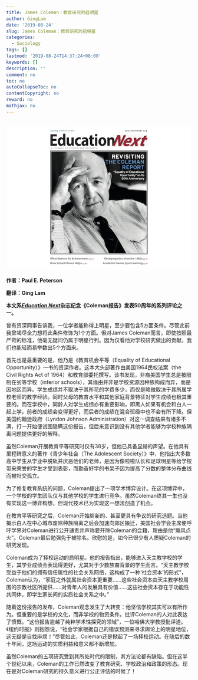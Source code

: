 ```yaml
---
title: James Coleman：教育研究的启明星
author: GingLam
date: '2019-08-24'
slug: James Coleman：教育研究的启明星
categories:
  - Sociology
tags: []
lastmod: '2019-08-24T14:37:24+08:00'
keywords: []
description: ''
comment: no
toc: no
autoCollapseToc: no
contentCopyright: no
reward: no
mathjax: no
---
```

<div align=center><img src=""></div>
<div align=center>
</div>

<div align=center><img src="https://raw.githubusercontent.com/GingLam/Storage/master/james.jpg"></div>
<div align=center>
</div>

**作者：Paul E. Peterson**

**翻译：Ging Lam**

**本文系[*Education Next*](https://www.educationnext.org/revisiting-the-coleman-report/
)杂志纪念《Coleman报告》发表50周年的系列评论之一。**

曾有资深同事告诉我，一位学者能称得上明星，至少要包含5方面条件。尽管此前我曾竭尽全力想将此条件修饰为1个方面。但对James Coleman而言，即使按照最严苛的标准，他毫无疑问仍属于明星行列。因为仅看他对学校研究做出的贡献，我们也能轻而易举数出5个方面来。

首先也是最重要的是，他乃是《教育机会平等（Equality of Educational Opportunity）》一书的资深作者。这本大头部著作由美国1964民权法案（the Civil Rights Act of 1964）和教育部委托撰写。该书发现，非裔美国学生总是被限制在劣等学校（inferior schools），其缘由并非是学校资源因种族构成而异，而是因地区而异。学生成绩并不取决于其所花的学费多少，而仅是略微取决于其所属学校老师的教学经验。同时父母的教育水平和其他家庭背景特征对学生成绩也极其重要的。而在学校中，同龄人对学生成绩亦有重要影响，即黑人如果有机会和白人一起上学，前者的成绩会变得更好，而后者的成绩在混合班级中也不会有所下降。但美国约翰逊政府（Lyndon Johnson Administration）对这一调查结果有诸多不满，打一开始便试图隐瞒这份报告，但后来意识到没有其他学者能够为学校种族隔离问题提供更好的解释。

<!--more-->

虽然Coleman开展教育平等研究时仅有38岁，但他已具备显赫的声望。在他具有里程碑意义的著作《青少年社会（The Adolescent Society）》中，他指出大多数高中学生从学业中脱轨并厌恶他们的老师，是因为像啦啦队长和足球明星等给学校带来荣誉的学生才受到表彰，而勤奋好学的书呆子因为提高了分数的整体分布曲线而被社交孤立。

为了修复教育系统的问题，Coleman提出了一项学术博弈设计。在这项博弈中，一个学校的学生团队仅与其他学校的学生进行竞争。虽然Coleman终其一生也没有实现这一博弈构想，但现代技术已为实现这一想法创造了机会。

在教育平等研究之后，Coleman开始崭新的、甚至更具有争议的研究选题。当他揭示白人在中心城市废除种族隔离之后会加速向郊区搬迁，美国社会学会主席便呼吁学界对Coleman进行公开谴责并声称要开除Coleman的会籍，理由是他“煽风点火”。Coleman最后勉强免于被除名。欣慰的是，如今已很少有人质疑Coleman的研究发现。

Coleman成为了择校运动的启明星。他的报告指出，能够进入天主教学校的学生，其学业成绩会表现得更好，尤其对于少数族裔背景的学生而言。“天主教学校受益于他们的拥有信任属性的社会关系网络，这构成了一种‘社会资本’的形式”，Coleman认为，“家庭之外就属社会资本更重要……这些社会资本由天主教学校周围的宗教社区所提供……对青年人的发展具有价值……这些社会资本存在于功能性共同体，即学生家长间的实质社会关系之中。”

随着这份报告的发布，Coleman观念发生了大转变：他坚信学校其实可以有所作为。但重要的是学校的文化，而非学校的物资条件。批评Coleman的人对此表达了愤慨。“这份报告逾越了纯粹学术性探究的领域”，一位哈佛大学教授批评道。《纽约时报》则抱怨说，“社会学家根据自己的错误预测来寻求舆论上的明星地位，这无疑是自找麻烦！”尽管如此，Coleman还是掀起了一场择校运动。在随后的数十年间，这场运动的实质利益和意义都不断增加。

虽然Coleman的五项研究受到其所处时代的限制，其方法论都有缺陷。但在这半个世纪以来，Coleman的工作已然改变了教育研究、学校政治和政策的形态。现在是对Coleman研究的持久意义进行公正评估的时候了！
